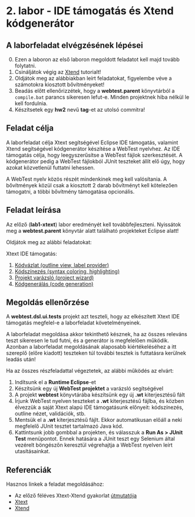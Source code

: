 # 2. labor - IDE támogatás és Xtend kódgenerátor

## A laborfeladat elvégzésének lépései

0. Ezen a laboron az első laboron megoldott feladatot kell majd tovább folytatni.
1. Csináljátok végig az [Xtend](https://eclipse.dev/Xtext/documentation/103_domainmodelnextsteps.html) tutorialt!
2. Oldjátok meg az alábbiakban leírt feladatokat, figyelembe véve a számotokra kiosztott bővítményeket!
3. Beadás előtt ellenőrizzétek, hogy a **webtest.parent** könyvtárból a `compile.bat` parancs sikeresen lefut-e. Minden projektnek hiba nélkül le kell fordulnia.
4. Készítsetek egy **hw2** nevű **tag**-et az utolsó commitra!

## Feladat célja

A laborfeladat célja Xtext segítségével Eclipse IDE támogatás, valamint Xtend segítségével kódgenerátor készítése a WebTest nyelvhez. Az IDE támogatás célja, hogy leegyszerűsítse a WebTest fájlok szerkesztését. A kódgenerátor pedig a WebTest fájlokból JUnit teszteket állít elő úgy, hogy azokat közvetlenül futtatni lehessen.

A WebTest nyelv közös részét mindenkinek meg kell valósítania. A bővítmények közül csak a kiosztott 2 darab bővítményt kell kötelezően támogatni, a többi bővítmény támogatása opcionális.

## Feladat leírása

Az előző (**lab1-xtext**) labor eredményét kell továbbfejleszteni. Nyissátok meg a **webtest.parent** könyvtár alatt található projekteket Eclipse alatt!

Oldjátok meg az alábbi feladatokat:

Xtext IDE támogatás:

1. [Kódvázlat (outline view, label provider)](TaskOutline.md)
2. [Kódszínezés (syntax coloring, highlighting)](TaskHighlighting.md)
3. [Projekt varázsló (project wizard)](TaskProjectWizard.md)
4. [Kódgenerálás (code generation)](TaskCodeGeneration.md)

## Megoldás ellenőrzése

A **webtest.dsl.ui.tests** projekt azt teszteli, hogy az elkészített Xtext IDE támogatás megfelel-e a laborfeladat követelményeinek.

A laborfeladat megoldása akkor tekinthető késznek, ha az összes releváns teszt sikeresen le tud futni, és a generátor is megfelelően működik. Azonban a laborfeladat megoldásának alaposabb kiértékeléséhez a itt szereplő (előre kiadott) teszteken túl további tesztek is futtatásra kerülnek leadás után!

Ha az összes részfeladattal végeztetek, az alábbi működés az elvárt:

1. Indítsunk el a **Runtime Eclipse**-et
2. Készítsünk egy új **WebTest projektet** a varázsló segítségével
3. A projekt **webtest** könyvtárába készítsünk egy új **.wt** kiterjesztésű fált
4. Írjunk WebTest nyelven teszteket a **.wt** kiterjesztésű fájlba, és közben élvezzük a saját Xtext alapú IDE támogatásunk előnyeit: kódszínezés, outline nézet, validációk, stb.
5. Mentsük el a **.wt** kiterjesztésű fájlt. Ekkor automatikusan előáll a neki megfelelő JUnit tesztet tartalmazó Java kód.
6. Kattintsunk jobb gombbal a projekten, és válasszuk a **Run As > JUnit Test** menüpontot. Ennek hatására a JUnit teszt egy Selenium által vezérelt böngészőn keresztül végrehajtja a WebTest nyelven leírt utasításainkat.

## Referenciák

Hasznos linkek a feladat megoldásához:

* Az előző féléves Xtext-Xtend gyakorlat [útmutatója](../lab1-xtext/images/GY3-Xtext-Utmutato.pdf)
* [Xtext](https://eclipse.dev/Xtext/documentation/index.html)
* [Xtend](https://eclipse.dev/Xtext/xtend/documentation/index.html)

